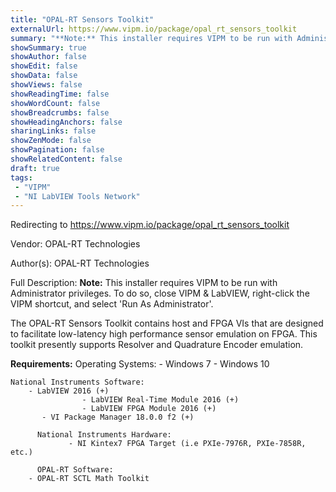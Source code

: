 ```yaml
---
title: "OPAL-RT Sensors Toolkit"
externalUrl: https://www.vipm.io/package/opal_rt_sensors_toolkit
summary: "**Note:** This installer requires VIPM to be run with Administrator privileges."
showSummary: true
showAuthor: false
showEdit: false
showData: false
showViews: false
showReadingTime: false
showWordCount: false
showBreadcrumbs: false
showHeadingAnchors: false
sharingLinks: false
showZenMode: false
showPagination: false
showRelatedContent: false
draft: true
tags:
 - "VIPM"
 - "NI LabVIEW Tools Network"
---
```


Redirecting to https://www.vipm.io/package/opal_rt_sensors_toolkit

Vendor: OPAL-RT Technologies

Author(s): OPAL-RT Technologies
 
Full Description:
**Note:** This installer requires VIPM to be run with Administrator privileges.  To do so, close VIPM & LabVIEW, right-click the VIPM shortcut, and select 'Run As Administrator'.

The OPAL-RT Sensors Toolkit contains host and FPGA VIs that are designed to facilitate low-latency high performance sensor emulation on FPGA. This toolkit presently supports Resolver and Quadrature Encoder emulation.
				 
**Requirements:**
    Operating Systems:
       - Windows 7
		    	- Windows 10	
	
    National Instruments Software:
        - LabVIEW 2016 (+)
				    - LabVIEW Real-Time Module 2016 (+)
				    - LabVIEW FPGA Module 2016 (+)
	       - VI Package Manager 18.0.0 f2 (+)
	       
		  National Instruments Hardware:
			     - NI Kintex7 FPGA Target (i.e PXIe-7976R, PXIe-7858R, etc.)
	       
		  OPAL-RT Software:
        - OPAL-RT SCTL Math Toolkit